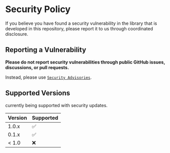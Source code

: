 # Security Policy

If you believe you have found a security vulnerability in the library that is developed in this repository, please report it to us through coordinated disclosure.

## Reporting a Vulnerability

**Please do not report security vulnerabilities through public GitHub issues, discussions, or pull requests.**

Instead, please use [`Security Advisories`](https://github.com/ghostwriter/arm/security/advisories/new).

## Supported Versions

currently being supported with security updates.

| Version | Supported          |
| ------- | ------------------ |
| 1.0.x   | :white_check_mark: |
| 0.1.x   | :white_check_mark: |
| < 1.0   | :x:                |
